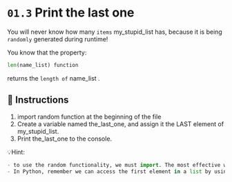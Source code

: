 # `01.3` Print the last one

You will never know how many `items` my_stupid_list has, because it is being `randomly` generated during runtime!

You know that the property:
```py
len(name_list) function
```

returns the `length of` name_list .

## 📝 Instructions
1. import random function at the beginning of the file
2. Create a variable named the_last_one, and assign it the LAST element of my_stupid_list.
3. Print the_last_one to the console.

💡Hint:
```py
- to use the random functionality, we must import. The most effective way is by using "import random", without the quotes, at the beginning of the document. For more information about importing, check out the Python documentation: https://docs.python.org/3/reference/import.html?highlight=importing.
- In Python, remember we can access the first element in a list by using my_list_name[0], the second with my_list_name[1] and so on. To access items starting at the *end* of the list, we can use negative values starting from my_list_name[-1] (there is no [-0]). For more check out: https://docs.python.org/3/tutorial/introduction.html.
```
